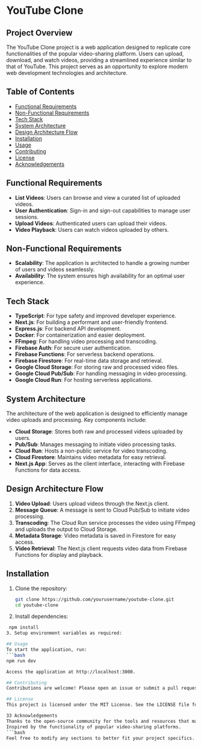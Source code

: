 # YouTube Clone

## Project Overview

The YouTube Clone project is a web application designed to replicate core functionalities of the popular video-sharing platform. Users can upload, download, and watch videos, providing a streamlined experience similar to that of YouTube. This project serves as an opportunity to explore modern web development technologies and architecture.

## Table of Contents

- [Functional Requirements](#functional-requirements)
- [Non-Functional Requirements](#non-functional-requirements)
- [Tech Stack](#tech-stack)
- [System Architecture](#system-architecture)
- [Design Architecture Flow](#design-architecture-flow)
- [Installation](#installation)
- [Usage](#usage)
- [Contributing](#contributing)
- [License](#license)
- [Acknowledgements](#acknowledgements)

## Functional Requirements

- **List Videos**: Users can browse and view a curated list of uploaded videos.
- **User Authentication**: Sign-in and sign-out capabilities to manage user sessions.
- **Upload Videos**: Authenticated users can upload their videos.
- **Video Playback**: Users can watch videos uploaded by others.

## Non-Functional Requirements

- **Scalability**: The application is architected to handle a growing number of users and videos seamlessly.
- **Availability**: The system ensures high availability for an optimal user experience.

## Tech Stack

- **TypeScript**: For type safety and improved developer experience.
- **Next.js**: For building a performant and user-friendly frontend.
- **Express.js**: For backend API development.
- **Docker**: For containerization and easier deployment.
- **FFmpeg**: For handling video processing and transcoding.
- **Firebase Auth**: For secure user authentication.
- **Firebase Functions**: For serverless backend operations.
- **Firebase Firestore**: For real-time data storage and retrieval.
- **Google Cloud Storage**: For storing raw and processed video files.
- **Google Cloud Pub/Sub**: For handling messaging in video processing.
- **Google Cloud Run**: For hosting serverless applications.

## System Architecture

The architecture of the web application is designed to efficiently manage video uploads and processing. Key components include:

- **Cloud Storage**: Stores both raw and processed videos uploaded by users.
- **Pub/Sub**: Manages messaging to initiate video processing tasks.
- **Cloud Run**: Hosts a non-public service for video transcoding.
- **Cloud Firestore**: Maintains video metadata for easy retrieval.
- **Next.js App**: Serves as the client interface, interacting with Firebase Functions for data access.

## Design Architecture Flow

1. **Video Upload**: Users upload videos through the Next.js client.
2. **Message Queue**: A message is sent to Cloud Pub/Sub to initiate video processing.
3. **Transcoding**: The Cloud Run service processes the video using FFmpeg and uploads the output to Cloud Storage.
4. **Metadata Storage**: Video metadata is saved in Firestore for easy access.
5. **Video Retrieval**: The Next.js client requests video data from Firebase Functions for display and playback.

## Installation

1. Clone the repository:
   ```bash
   git clone https://github.com/yourusername/youtube-clone.git
   cd youtube-clone
2. Install dependencies:
  ```bash
   npm install
3. Setup environment variables as required:

## Usage
To start the application, run:
```bash
  npm run dev

Access the application at http://localhost:3000.

## Contributing
Contributions are welcome! Please open an issue or submit a pull request for any enhancements or bug fixes.

## License
This project is licensed under the MIT License. See the LICENSE file for details.

33 Acknowledgements
Thanks to the open-source community for the tools and resources that made this project possible.
Inspired by the functionality of popular video-sharing platforms.
```bash
Feel free to modify any sections to better fit your project specifics. This template adds a professional touch and organizes the information for clarity. Let me know if you need further adjustments!
